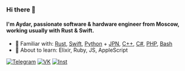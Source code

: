 ### Hi there 👋
#### I'm Aydar, passionate software & hardware engineer from Moscow, working usually with Rust & Swift.

- 🔭 Familiar with: [Rust](https://github.com/Lesterrry?tab=repositories&q=&type=&language=rust), [Swift](https://github.com/Lesterrry?tab=repositories&q=&type=&language=swift), [Python](https://github.com/Lesterrry?tab=repositories&q=&type=&language=python) + [JPN](https://github.com/Lesterrry?tab=repositories&q=&type=&language=jupyter+notebook), [C++](https://github.com/Lesterrry?tab=repositories&q=&type=&language=c%2B%2B), [C#](https://github.com/Lesterrry?tab=repositories&q=&type=&language=c%23), [PHP](https://github.com/Lesterrry?tab=repositories&q=&type=&language=php), [Bash](https://github.com/Lesterrry?tab=repositories&q=&type=&language=shell)
- 🌱 About to learn: Elixir, Ruby, JS, AppleScript

[![Telegram](https://img.shields.io/badge/Telegram-contact%20me-9cf?style=social&logo=telegram)](https://t.me/lesterrry)
[![VK](https://img.shields.io/badge/VK-contact%20me-9cf?style=social&logo=vk)](https://vk.com/lesterrry)
[![Inst](https://img.shields.io/badge/Instagram-contact%20me-9cf?style=social&logo=instagram)](https://instagram.com/lesterrry)
